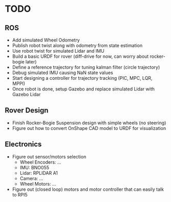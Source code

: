 # TODO

## ROS
- Add simulated Wheel Odometry
- Publish robot twist along with odometry from state estimation
- Use robot twist for simulated Lidar and IMU
- Build a basic URDF for rover (diff-drive for now, can worry about rocker-bogie later)
- Define a reference trajectory for tuning kalman filter (circle trajectory)
- Debug simulated IMU causing NaN state values
- Start designing a controller for trajectory tracking (PIC, MPC, LQR, MPPI)
- Once robot is done, setup Gazebo and replace simulated Lidar with Gazebo Lidar

## Rover Design
- Finish Rocker-Bogie Suspension design with simple wheels (no steering)
- Figure out how to convert OnShape CAD model to URDF for visualization

## Electronics
- Figure out sensor/motors selection
  - Wheel Encoders: ...
  - IMU: BNO055
  - Lidar: RPLIDAR A1
  - Camera: ...
  - Wheel Motors: ...
- Figure out (closed loop) motors and motor controller that can easily talk to RPI5
